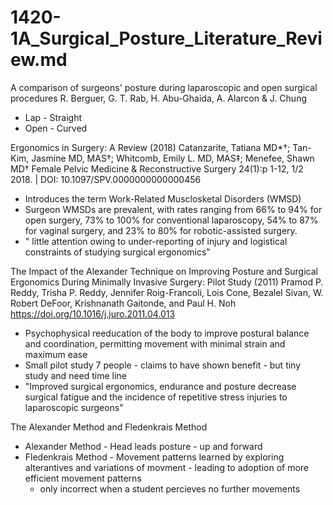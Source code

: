 # 1420-1A_Surgical_Posture_Literature_Review.md


A comparison of surgeons' posture during laparoscopic and open surgical procedures
R. Berguer, G. T. Rab, H. Abu-Ghaida, A. Alarcon & J. Chung 
- Lap - Straight
- Open - Curved

Ergonomics in Surgery: A Review (2018)
Catanzarite, Tatiana MD*†; Tan-Kim, Jasmine MD, MAS†; Whitcomb, Emily L. MD, MAS‡; Menefee, Shawn MD†
Female Pelvic Medicine & Reconstructive Surgery 24(1):p 1-12, 1/2 2018. | DOI: 10.1097/SPV.0000000000000456
- Introduces the term Work-Related Musclosketal Disorders  (WMSD)
- Surgeon WMSDs are prevalent, with rates ranging from 66% to 94% for open surgery, 73% to 100% for conventional laparoscopy, 54% to 87% for vaginal surgery, and 23% to 80% for robotic-assisted surgery.
- " little attention owing to under-reporting of injury and logistical constraints of studying surgical ergonomics"


The Impact of the Alexander Technique on Improving Posture and Surgical Ergonomics During Minimally Invasive Surgery: Pilot Study (2011)
Pramod P. Reddy, Trisha P. Reddy, Jennifer Roig-Francoli, Lois Cone, Bezalel Sivan, W. Robert DeFoor, Krishnanath Gaitonde, and Paul H. Noh
https://doi.org/10.1016/j.juro.2011.04.013
- Psychophysical reeducation of the body to improve postural balance and coordination, permitting movement with minimal strain and maximum ease
- Small pilot study 7 people - claims to have shown benefit - but tiny study and need time line
- "Improved surgical ergonomics, endurance and posture decrease surgical fatigue and the incidence of repetitive stress injuries to laparoscopic surgeons"


The Alexander Method and Fledenkrais Method 
- Alexander Method - Head leads posture - up and forward
- Fledenkrais Method - Movement patterns learned by exploring alterantives and variations of movment - leading to adoption of more efficient movement patterns
  - only incorrect when a student percieves no further movements 

